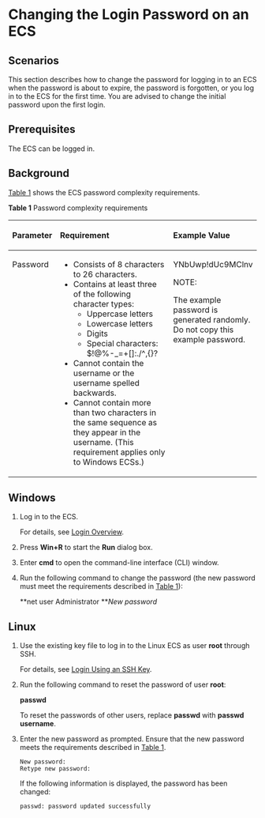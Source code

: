 # Changing the Login Password on an ECS<a name="EN-US_TOPIC_0122627689"></a>

## Scenarios<a name="section11722115773514"></a>

This section describes how to change the password for logging in to an ECS when the password is about to expire, the password is forgotten, or you log in to the ECS for the first time. You are advised to change the initial password upon the first login.

## Prerequisites<a name="section3844435019"></a>

The ECS can be logged in.

## Background<a name="section8845441181739"></a>

[Table 1](#en-us_topic_0021426802_table4381109318958)  shows the ECS password complexity requirements.

**Table  1**  Password complexity requirements

<a name="en-us_topic_0021426802_table4381109318958"></a>
<table><thead align="left"><tr id="en-us_topic_0035643949_en-us_topic_0067909751_en-us_topic_0021426802_row925712618958"><th class="cellrowborder" valign="top" width="18.000000000000004%" id="mcps1.2.4.1.1"><p id="en-us_topic_0035643949_en-us_topic_0067909751_en-us_topic_0021426802_p1162970218958"><a name="en-us_topic_0035643949_en-us_topic_0067909751_en-us_topic_0021426802_p1162970218958"></a><a name="en-us_topic_0035643949_en-us_topic_0067909751_en-us_topic_0021426802_p1162970218958"></a>Parameter</p>
</th>
<th class="cellrowborder" valign="top" width="58.910000000000004%" id="mcps1.2.4.1.2"><p id="en-us_topic_0035643949_en-us_topic_0067909751_en-us_topic_0021426802_p248177818958"><a name="en-us_topic_0035643949_en-us_topic_0067909751_en-us_topic_0021426802_p248177818958"></a><a name="en-us_topic_0035643949_en-us_topic_0067909751_en-us_topic_0021426802_p248177818958"></a>Requirement</p>
</th>
<th class="cellrowborder" valign="top" width="23.090000000000003%" id="mcps1.2.4.1.3"><p id="en-us_topic_0035643949_en-us_topic_0067909751_en-us_topic_0021426802_p6680635518958"><a name="en-us_topic_0035643949_en-us_topic_0067909751_en-us_topic_0021426802_p6680635518958"></a><a name="en-us_topic_0035643949_en-us_topic_0067909751_en-us_topic_0021426802_p6680635518958"></a>Example Value</p>
</th>
</tr>
</thead>
<tbody><tr id="en-us_topic_0035643949_en-us_topic_0067909751_en-us_topic_0021426802_row4260571318958"><td class="cellrowborder" valign="top" width="18.000000000000004%" headers="mcps1.2.4.1.1 "><p id="en-us_topic_0035643949_en-us_topic_0067909751_en-us_topic_0021426802_p2851073918958"><a name="en-us_topic_0035643949_en-us_topic_0067909751_en-us_topic_0021426802_p2851073918958"></a><a name="en-us_topic_0035643949_en-us_topic_0067909751_en-us_topic_0021426802_p2851073918958"></a>Password</p>
</td>
<td class="cellrowborder" valign="top" width="58.910000000000004%" headers="mcps1.2.4.1.2 "><a name="en-us_topic_0035643949_en-us_topic_0067909751_en-us_topic_0021426802_ul5961106018958"></a><a name="en-us_topic_0035643949_en-us_topic_0067909751_en-us_topic_0021426802_ul5961106018958"></a><ul id="en-us_topic_0035643949_en-us_topic_0067909751_en-us_topic_0021426802_ul5961106018958"><li>Consists of 8 characters to 26 characters.</li><li>Contains at least three of the following character types:<a name="en-us_topic_0035643949_en-us_topic_0067909751_en-us_topic_0021426802_ul24583583181022"></a><a name="en-us_topic_0035643949_en-us_topic_0067909751_en-us_topic_0021426802_ul24583583181022"></a><ul id="en-us_topic_0035643949_en-us_topic_0067909751_en-us_topic_0021426802_ul24583583181022"><li>Uppercase letters</li><li>Lowercase letters</li><li>Digits</li><li>Special characters: $!@%-_=+[]:./^,{}?</li></ul>
</li><li>Cannot contain the username or the username spelled backwards.</li><li>Cannot contain more than two characters in the same sequence as they appear in the username. (This requirement applies only to Windows ECSs.)</li></ul>
</td>
<td class="cellrowborder" valign="top" width="23.090000000000003%" headers="mcps1.2.4.1.3 "><p id="en-us_topic_0035643949_en-us_topic_0067909751_en-us_topic_0021426802_p6481855218958"><a name="en-us_topic_0035643949_en-us_topic_0067909751_en-us_topic_0021426802_p6481855218958"></a><a name="en-us_topic_0035643949_en-us_topic_0067909751_en-us_topic_0021426802_p6481855218958"></a>YNbUwp!dUc9MClnv</p>
<div class="note" id="en-us_topic_0035643949_note18511011891"><a name="en-us_topic_0035643949_note18511011891"></a><a name="en-us_topic_0035643949_note18511011891"></a><span class="notetitle"> NOTE: </span><div class="notebody"><p id="en-us_topic_0035643949_p351011796"><a name="en-us_topic_0035643949_p351011796"></a><a name="en-us_topic_0035643949_p351011796"></a>The example password is generated randomly. Do not copy this example password.</p>
</div></div>
</td>
</tr>
</tbody>
</table>

## Windows<a name="section5482101418386"></a>

1.  Log in to the ECS.

    For details, see  [Login Overview](login-overview-(windows).md).

2.  Press  **Win+R**  to start the  **Run**  dialog box.
3.  Enter  **cmd**  to open the command-line interface \(CLI\) window.
4.  Run the following command to change the password \(the new password must meet the requirements described in  [Table 1](#en-us_topic_0021426802_table4381109318958)\):

    **net user Administrator **_New password_


## Linux<a name="section114862031133811"></a>

1.  Use the existing key file to log in to the Linux ECS as user  **root**  through SSH.

    For details, see  [Login Using an SSH Key](login-using-an-ssh-key.md).

2.  Run the following command to reset the password of user  **root**:

    **passwd**

    To reset the passwords of other users, replace  **passwd**  with  **passwd username**.

3.  Enter the new password as prompted. Ensure that the new password meets the requirements described in  [Table 1](#en-us_topic_0021426802_table4381109318958).

    ```
    New password:
    Retype new password:
    ```

    If the following information is displayed, the password has been changed:

    ```
    passwd: password updated successfully
    ```


